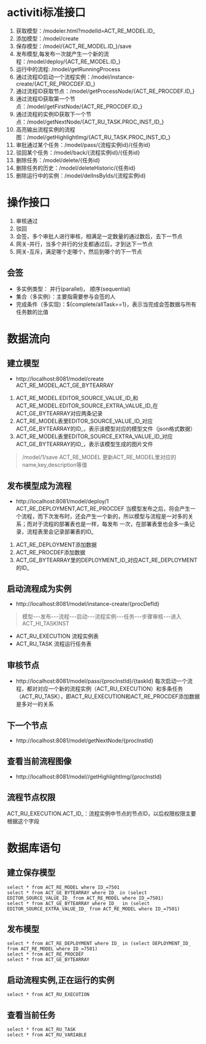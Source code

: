 # activiti标准接口
1. 获取模型：/modeler.html?modelId=ACT_RE_MODEL.ID_
2. 添加模型：/model/create
3. 保存模型：/model/{ACT_RE_MODEL.ID_}/save
4. 发布模型,每发布一次就产生一个新的流程：/model/deploy/{ACT_RE_MODEL.ID_}
5. 运行中的流程: /model/getRunningProcess
6. 通过流程ID启动一个流程实例：/model/instance-create/{ACT_RE_PROCDEF.ID_}
7. 通过流程ID获取节点：/model/getProcessNode/{ACT_RE_PROCDEF.ID_}
8. 通过流程ID获取第一个节点：/model/getFirstNode/{ACT_RE_PROCDEF.ID_}
9. 通过流程的实例ID获取下一个节点：/model/getNextNode/{ACT_RU_TASK.PROC_INST_ID_}
10. 高亮输出流程实例的流程图：/model/getHighlightImg/{ACT_RU_TASK.PROC_INST_ID_}
11. 审批通过某个任务：/model/pass/{流程实例id}/{任务id}
12. 驳回某个任务：/model/back/{流程实例id}/{任务id}
13. 删除任务：/model/delete/{任务id}
14. 删除任务的历史：/model/deleteHistoric/{任务id}
15. 删除运行中的实例：/model/delInsByIds/{流程实例id}
# 操作接口
1. 审核通过
2. 驳回
3. 会签，多个审批人进行审核，相满足一定数量的通过数后，去下一节点
4. 网关-并行，当多个并行的分支都通过后，才到达下一节点
5. 网关-互斥，满足哪个走哪个，然后到哪个的下一节点
## 会签
* 多实例类型： 并行(parallel)， 顺序(sequential)
* 集合（多实例）：主要指需要参与会签的人
* 完成条件（多实现)：${complete/allTask==1}，表示当完成会签数据与所有任务数的比值
# 数据流向
## 建立模型
* http://localhost:8081/model/create ACT_RE_MODEL,ACT_GE_BYTEARRAY
1. ACT_RE_MODEL.EDITOR_SOURCE_VALUE_ID_和ACT_RE_MODEL.EDITOR_SOURCE_EXTRA_VALUE_ID_在ACT_GE_BYTEARRAY对应两条记录
2. ACT_RE_MODEL表里EDITOR_SOURCE_VALUE_ID_对应ACT_GE_BYTEARRAY的ID_，表示该模型对应的模型文件（json格式数据） 
3. ACT_RE_MODEL表里EDITOR_SOURCE_EXTRA_VALUE_ID_对应ACT_GE_BYTEARRAY的ID_，表示该模型生成的图片文件
> /model/1/save ACT_RE_MODEL
更新ACT_RE_MODEL里对应的name,key,description等值
## 发布模型成为流程
* http://localhost:8081/model/deploy/1 ACT_RE_DEPLOYMENT,ACT_RE_PROCDEF
当模型发布之后，将会产生一个流程，而下次发布时，还会产生一个新的，所以模型与流程是一对多的关系；而对于流程的部署表也是一样，每发布
一次，在部署表里也会多一条记录，流程表里会记录部署表的ID_
1. ACT_RE_DEPLOYMENT添加数据
2. ACT_RE_PROCDEF添加数据
3. ACT_GE_BYTEARRAY里的DEPLOYMENT_ID_对应ACT_RE_DEPLOYMENT的ID_
## 启动流程成为实例
* http://localhost:8081/model/instance-create/{procDefId}
> 模型---发布---流程---启动---流程实例---任务---步骤审核---进入ACT_HI_TASKINST
* ACT_RU_EXECUTION 流程实例表
* ACT_RU_TASK 流程运行任务表 
## 审核节点 
* http://localhost:8081/model/pass/{procInstId}/{taskId}
每次启动一个流程，都对对应一个新的流程实例（ACT_RU_EXECUTION）和多条任务（ACT_RU_TASK），即ACT_RU_EXECUTION和ACT_RE_PROCDEF添加数据
是多对一的关系
## 下一个节点
* http://localhost:8081/model/getNextNode/{procInstId}
## 查看当前流程图像
* http://localhost:8081/model//getHighlightImg/{procInstId}
## 流程节点权限
ACT_RU_EXECUTION.ACT_ID_：流程实例中节点的节点ID，以后权限权限主要根据这个字段

# 数据库语句
## 建立保存模型
```
select * from ACT_RE_MODEL where ID_=7501
select * from ACT_GE_BYTEARRAY where ID_ in (select EDITOR_SOURCE_VALUE_ID_ from ACT_RE_MODEL where ID_=7501)
select * from ACT_GE_BYTEARRAY where ID_  in (select EDITOR_SOURCE_EXTRA_VALUE_ID_ from ACT_RE_MODEL where ID_=7501)
```
## 发布模型
```
select * from ACT_RE_DEPLOYMENT where ID_ in (select DEPLOYMENT_ID_ from ACT_RE_MODEL where ID_=7501)
select * from ACT_RE_PROCDEF
select * from ACT_GE_BYTEARRAY
```
## 启动流程实例,正在运行的实例 
```
select * from ACT_RU_EXECUTION
```
## 查看当前任务
```
select * from ACT_RU_TASK
select * from ACT_RU_VARIABLE
```